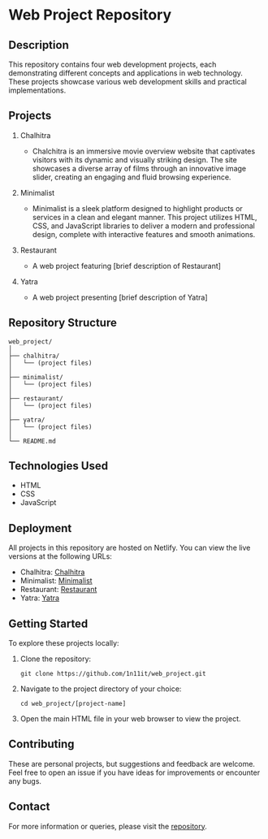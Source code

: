# Web Project Repository

## Description
This repository contains four web development projects, each demonstrating different concepts and applications in web technology. 
These projects showcase various web development skills and practical implementations.

## Projects

1. Chalhitra
   - Chalchitra is an immersive movie overview website that captivates visitors with its dynamic and visually striking design. The site showcases a diverse array of films through an innovative image slider, creating an engaging and fluid browsing experience.

2. Minimalist
   - Minimalist is a sleek platform designed to highlight products or services in a clean and elegant manner. This project utilizes HTML, CSS, and JavaScript libraries to deliver a modern and professional design, complete with interactive features and smooth animations.

3. Restaurant
   - A web project featuring [brief description of Restaurant]

4. Yatra
   - A web project presenting [brief description of Yatra]

## Repository Structure
```
web_project/
│
├── chalhitra/
│   └── (project files)
│
├── minimalist/
│   └── (project files)
│
├── restaurant/
│   └── (project files)
│
├── yatra/
│   └── (project files)
│
└── README.md
```

## Technologies Used
- HTML
- CSS
- JavaScript

## Deployment
All projects in this repository are hosted on Netlify. You can view the live versions at the following URLs:
- Chalhitra: [Chalhitra](https://chalchitra-369.netlify.app)
- Minimalist: [Minimalist](https://minimalist-369.netlify.app)
- Restaurant: [Restaurant](https://restaurant-369.netlify.app)
- Yatra: [Yatra](https://yatra-369.netlify.app)

## Getting Started
To explore these projects locally:

1. Clone the repository:
   ```
   git clone https://github.com/1n11it/web_project.git
   ```
2. Navigate to the project directory of your choice:
   ```
   cd web_project/[project-name]
   ```
3. Open the main HTML file in your web browser to view the project.

## Contributing
These are personal projects, but suggestions and feedback are welcome. Feel free to open an issue if you have ideas for improvements or encounter any bugs.

## Contact
For more information or queries, please visit the [repository](https://github.com/1n11it/web_project).
